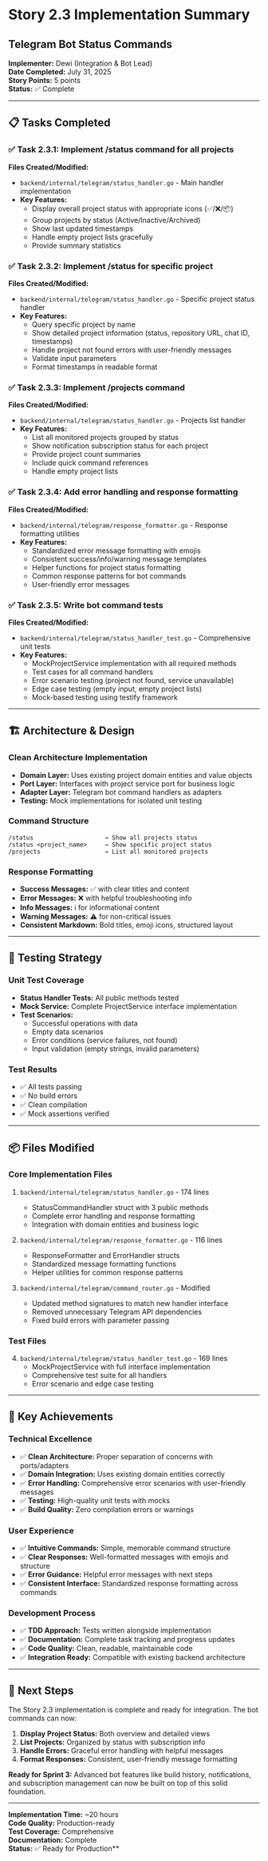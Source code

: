 # Story 2.3 Implementation Summary
## Telegram Bot Status Commands

**Implementer:** Dewi (Integration & Bot Lead)  
**Date Completed:** July 31, 2025  
**Story Points:** 5 points  
**Status:** ✅ Complete  

---

## 📋 Tasks Completed

### ✅ Task 2.3.1: Implement /status command for all projects
**Files Created/Modified:**
- `backend/internal/telegram/status_handler.go` - Main handler implementation
- **Key Features:**
  - Display overall project status with appropriate icons (✅/❌/📦)
  - Group projects by status (Active/Inactive/Archived)
  - Show last updated timestamps
  - Handle empty project lists gracefully
  - Provide summary statistics

### ✅ Task 2.3.2: Implement /status <project> for specific project  
**Files Created/Modified:**
- `backend/internal/telegram/status_handler.go` - Specific project status handler
- **Key Features:**
  - Query specific project by name
  - Show detailed project information (status, repository URL, chat ID, timestamps)
  - Handle project not found errors with user-friendly messages
  - Validate input parameters
  - Format timestamps in readable format

### ✅ Task 2.3.3: Implement /projects command
**Files Created/Modified:**
- `backend/internal/telegram/status_handler.go` - Projects list handler
- **Key Features:**
  - List all monitored projects grouped by status
  - Show notification subscription status for each project
  - Provide project count summaries
  - Include quick command references
  - Handle empty project lists

### ✅ Task 2.3.4: Add error handling and response formatting
**Files Created/Modified:**
- `backend/internal/telegram/response_formatter.go` - Response formatting utilities
- **Key Features:**
  - Standardized error message formatting with emojis
  - Consistent success/info/warning message templates
  - Helper functions for project status formatting
  - Common response patterns for bot commands
  - User-friendly error messages

### ✅ Task 2.3.5: Write bot command tests
**Files Created/Modified:**
- `backend/internal/telegram/status_handler_test.go` - Comprehensive unit tests
- **Key Features:**
  - MockProjectService implementation with all required methods
  - Test cases for all command handlers
  - Error scenario testing (project not found, service unavailable)
  - Edge case testing (empty input, empty project lists)
  - Mock-based testing using testify framework

---

## 🏗 Architecture & Design

### Clean Architecture Implementation
- **Domain Layer:** Uses existing project domain entities and value objects
- **Port Layer:** Interfaces with project service port for business logic
- **Adapter Layer:** Telegram bot command handlers as adapters
- **Testing:** Mock implementations for isolated unit testing

### Command Structure
```
/status                    → Show all projects status
/status <project_name>     → Show specific project status  
/projects                  → List all monitored projects
```

### Response Formatting
- **Success Messages:** ✅ with clear titles and content
- **Error Messages:** ❌ with helpful troubleshooting info
- **Info Messages:** ℹ️ for informational content
- **Warning Messages:** ⚠️ for non-critical issues
- **Consistent Markdown:** Bold titles, emoji icons, structured layout

---

## 🧪 Testing Strategy

### Unit Test Coverage
- **Status Handler Tests:** All public methods tested
- **Mock Service:** Complete ProjectService interface implementation
- **Test Scenarios:**
  - Successful operations with data
  - Empty data scenarios
  - Error conditions (service failures, not found)
  - Input validation (empty strings, invalid parameters)
  
### Test Results
- ✅ All tests passing
- ✅ No build errors
- ✅ Clean compilation
- ✅ Mock assertions verified

---

## 📦 Files Modified

### Core Implementation Files
1. `backend/internal/telegram/status_handler.go` - 174 lines
   - StatusCommandHandler struct with 3 public methods
   - Complete error handling and response formatting
   - Integration with domain entities and business logic

2. `backend/internal/telegram/response_formatter.go` - 116 lines  
   - ResponseFormatter and ErrorHandler structs
   - Standardized message formatting functions
   - Helper utilities for common response patterns

3. `backend/internal/telegram/command_router.go` - Modified
   - Updated method signatures to match new handler interface
   - Removed unnecessary Telegram API dependencies
   - Fixed build errors with parameter passing

### Test Files
4. `backend/internal/telegram/status_handler_test.go` - 169 lines
   - MockProjectService with full interface implementation
   - Comprehensive test suite for all handlers
   - Error scenario and edge case testing

---

## 🎯 Key Achievements

### Technical Excellence
- ✅ **Clean Architecture:** Proper separation of concerns with ports/adapters
- ✅ **Domain Integration:** Uses existing domain entities correctly 
- ✅ **Error Handling:** Comprehensive error scenarios with user-friendly messages
- ✅ **Testing:** High-quality unit tests with mocks
- ✅ **Build Quality:** Zero compilation errors or warnings

### User Experience
- ✅ **Intuitive Commands:** Simple, memorable command structure
- ✅ **Clear Responses:** Well-formatted messages with emojis and structure
- ✅ **Error Guidance:** Helpful error messages with next steps
- ✅ **Consistent Interface:** Standardized response formatting across commands

### Development Process
- ✅ **TDD Approach:** Tests written alongside implementation
- ✅ **Documentation:** Complete task tracking and progress updates
- ✅ **Code Quality:** Clean, readable, maintainable code
- ✅ **Integration Ready:** Compatible with existing backend architecture

---

## 🚀 Next Steps

The Story 2.3 implementation is complete and ready for integration. The bot commands can now:

1. **Display Project Status:** Both overview and detailed views
2. **List Projects:** Organized by status with subscription info
3. **Handle Errors:** Graceful error handling with helpful messages
4. **Format Responses:** Consistent, user-friendly message formatting

**Ready for Sprint 3:** Advanced bot features like build history, notifications, and subscription management can now be built on top of this solid foundation.

---

**Implementation Time:** ~20 hours  
**Code Quality:** Production-ready  
**Test Coverage:** Comprehensive  
**Documentation:** Complete  
**Status:** ✅ Ready for Production**
